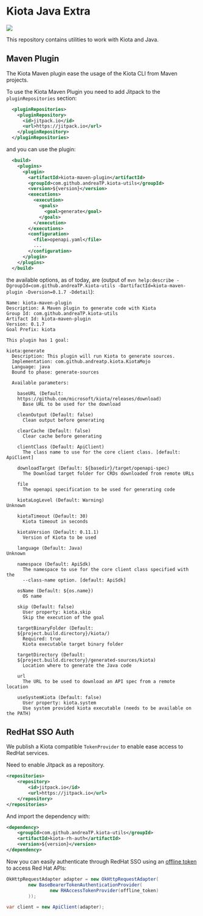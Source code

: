 # Kiota Java Extra

[![](https://jitpack.io/v/andreaTP/kiota-utils.svg)](https://jitpack.io/#andreaTP/kiota-utils)

This repository contains utilities to work with Kiota and Java.

## Maven Plugin

The Kiota Maven plugin ease the usage of the Kiota CLI from Maven projects.

To use the Kiota Maven Plugin you need to add Jitpack to the `pluginRepositories` section:

```xml
  <pluginRepositories>
    <pluginRepository>
      <id>jitpack.io</id>
      <url>https://jitpack.io</url>
    </pluginRepository>
  </pluginRepositories>
```

and you can use the plugin:

```xml
  <build>
    <plugins>
      <plugin>
        <artifactId>kiota-maven-plugin</artifactId>
        <groupId>com.github.andreaTP.kiota-utils</groupId>
        <version>${version}</version>
        <executions>
          <execution>
            <goals>
              <goal>generate</goal>
            </goals>
          </execution>
        </executions>
        <configuration>
          <file>openapi.yaml</file>
          ...
        </configuration>
      </plugin>
    </plugins>
  </build>
```

the available options, as of today, are (output of `mvn help:describe -DgroupId=com.github.andreaTP.kiota-utils -DartifactId=kiota-maven-plugin -Dversion=0.1.7 -Ddetail`):

```
Name: kiota-maven-plugin
Description: A Maven plugin to generate code with Kiota
Group Id: com.github.andreaTP.kiota-utils
Artifact Id: kiota-maven-plugin
Version: 0.1.7
Goal Prefix: kiota

This plugin has 1 goal:

kiota:generate
  Description: This plugin will run Kiota to generate sources.
  Implementation: com.github.andreatp.kiota.KiotaMojo
  Language: java
  Bound to phase: generate-sources

  Available parameters:

    baseURL (Default:
    https://github.com/microsoft/kiota/releases/download)
      Base URL to be used for the download

    cleanOutput (Default: false)
      Clean output before generating

    clearCache (Default: false)
      Clear cache before generating

    clientClass (Default: ApiClient)
      The class name to use for the core client class. [default: ApiClient]

    downloadTarget (Default: ${basedir}/target/openapi-spec)
      The Download target folder for CRDs downloaded from remote URLs

    file
      The openapi specification to be used for generating code

    kiotaLogLevel (Default: Warning)
Unknown

    kiotaTimeout (Default: 30)
      Kiota timeout in seconds

    kiotaVersion (Default: 0.11.1)
      Version of Kiota to be used

    language (Default: Java)
Unknown

    namespace (Default: ApiSdk)
      The namespace to use for the core client class specified with the
      --class-name option. [default: ApiSdk]

    osName (Default: ${os.name})
      OS name

    skip (Default: false)
      User property: kiota.skip
      Skip the execution of the goal

    targetBinaryFolder (Default:
    ${project.build.directory}/kiota/)
      Required: true
      Kiota executable target binary folder

    targetDirectory (Default:
    ${project.build.directory}/generated-sources/kiota)
      Location where to generate the Java code

    url
      The URL to be used to download an API spec from a remote location

    useSystemKiota (Default: false)
      User property: kiota.system
      Use system provided kiota executable (needs to be available on the PATH)
```

## RedHat SSO Auth

We publish a Kiota compatible `TokenProvider` to enable ease access to RedHat services.

Need to enable Jitpack as a repository.

```xml
<repositories>
    <repository>
        <id>jitpack.io</id>
        <url>https://jitpack.io</url>
    </repository>
</repositories>
```

And import the dependency with:

```xml
<dependency>
    <groupId>com.github.andreaTP.kiota-utils</groupId>
    <artifactId>kiota-rh-auth</artifactId>
    <version>${version}</version>
</dependency>
```

Now you can easily authenticate through RedHat SSO using an [offline token](https://access.redhat.com/articles/3626371) to access Red Hat APIs:

```java
OkHttpRequestAdapter adapter = new OkHttpRequestAdapter(
        new BaseBearerTokenAuthenticationProvider(
                new RHAccessTokenProvider(offline_token)
        ));

var client = new ApiClient(adapter);
```
